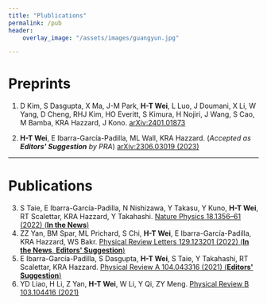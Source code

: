 ```yaml
---
title: "Plublications"
permalink: /pub
header:
    overlay_image: "/assets/images/guangyun.jpg"

---
```


# Preprints

1. D Kim, S Dasgupta, X Ma, J-M Park, **H-T Wei**, L Luo, J Doumani, X Li, W Yang, D Cheng, RHJ Kim, HO Everitt, S Kimura, H Nojiri, J Wang, S Cao, M Bamba, KRA Hazzard, J Kono. [arXiv:2401.01873](https://arxiv.org/abs/2401.01873)

2. **H-T Wei**, E Ibarra-García-Padilla, ML Wall, KRA Hazzard. (*Accepted as **Editors' Suggestion** by PRA*) [arXiv:2306.03019 (2023)](https://arxiv.org/abs/2306.03019)

---

# Publications

3. S Taie, E Ibarra-García-Padilla, N Nishizawa, Y Takasu, Y Kuno, **H-T Wei**, RT Scalettar, KRA Hazzard, Y Takahashi. [Nature Physics 18.1356–61 (2022) (**In the News**)](https://www.nature.com/articles/s41567-022-01725-6)
4. ZZ Yan, BM Spar, ML Prichard, S Chi, **H-T Wei**, E Ibarra-García-Padilla, KRA Hazzard, WS Bakr. [Physical Review Letters 129.123201 (2022) (**In the News**, **Editors' Suggestion**)](https://journals.aps.org/prl/abstract/10.1103/PhysRevLett.129.123201)
5. E Ibarra-García-Padilla, S Dasgupta, **H-T Wei**, S Taie, Y Takahashi, RT Scalettar, KRA Hazzard. [Physical Review A 104.043316 (2021) (**Editors' Suggestion**)](https://journals.aps.org/pra/abstract/10.1103/PhysRevA.104.043316)
6. YD Liao, H Li, Z Yan, **H-T Wei**, W Li, Y Qi, ZY Meng. [Physical Review B 103.104416 (2021)](https://journals.aps.org/prb/abstract/10.1103/PhysRevB.103.104416)
